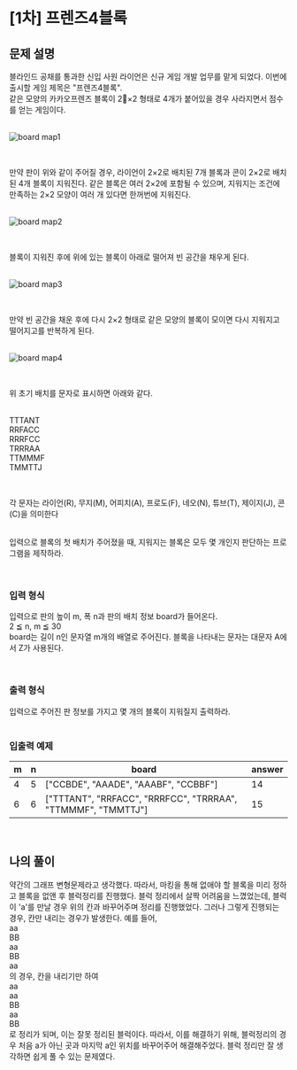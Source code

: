 # [1차] 프렌즈4블록

## 문제 설명
블라인드 공채를 통과한 신입 사원 라이언은 신규 게임 개발 업무를 맡게 되었다. 이번에 출시할 게임 제목은 "프렌즈4블록". <br>
같은 모양의 카카오프렌즈 블록이 2×2 형태로 4개가 붙어있을 경우 사라지면서 점수를 얻는 게임이다.<br><br>

![board map1](http://t1.kakaocdn.net/welcome2018/pang1.png)

<br>

만약 판이 위와 같이 주어질 경우, 라이언이 2×2로 배치된 7개 블록과 콘이 2×2로 배치된 4개 블록이 지워진다. 같은 블록은 여러 2×2에 포함될 수 있으며, 지워지는 조건에 만족하는 2×2 모양이 여러 개 있다면 한꺼번에 지워진다.<br><br>

![board map2](http://t1.kakaocdn.net/welcome2018/pang2.png)

<br>

블록이 지워진 후에 위에 있는 블록이 아래로 떨어져 빈 공간을 채우게 된다.<br><br>

![board map3](http://t1.kakaocdn.net/welcome2018/pang3.png)

<br>

만약 빈 공간을 채운 후에 다시 2×2 형태로 같은 모양의 블록이 모이면 다시 지워지고 떨어지고를 반복하게 된다.<br><br>

![board map4](http://t1.kakaocdn.net/welcome2018/pang4.png)

<br>

위 초기 배치를 문자로 표시하면 아래와 같다. <br><br>

TTTANT <br>
RRFACC <br>
RRRFCC <br>
TRRRAA <br>
TTMMMF <br>
TMMTTJ <br>

<br> 

각 문자는 라이언(R), 무지(M), 어피치(A), 프로도(F), 네오(N), 튜브(T), 제이지(J), 콘(C)을 의미한다 <br><br>

입력으로 블록의 첫 배치가 주어졌을 때, 지워지는 블록은 모두 몇 개인지 판단하는 프로그램을 제작하라. 

<br>

### 입력 형식
입력으로 판의 높이 m, 폭 n과 판의 배치 정보 board가 들어온다.<br>
2 ≦ n, m ≦ 30 <br>
board는 길이 n인 문자열 m개의 배열로 주어진다. 블록을 나타내는 문자는 대문자 A에서 Z가 사용된다. 

<br>

### 출력 형식
입력으로 주어진 판 정보를 가지고 몇 개의 블록이 지워질지 출력하라. <br><br>

### 입출력 예제
| m | n | board                                                        | answer |
|---|---|--------------------------------------------------------------|--------|
| 4 | 5 | ["CCBDE", "AAADE", "AAABF", "CCBBF"]                         | 14     |
| 6 | 6 | ["TTTANT", "RRFACC", "RRRFCC", "TRRRAA", "TTMMMF", "TMMTTJ"] | 15     |

<br>

## 나의 풀이
약간의 그래프 변형문제라고 생각했다. 따라서, 마킹을 통해 없애야 할 블록을 미리 정하고 블록을 없앤 후 블럭정리를 진행했다. 블럭 정리에서 살짝 어려움을 느꼈었는데, 블럭이 'a'를 만날 경우 위의 칸과 바꾸어주며 정리를 진행했었다. 그러나 그렇게 진행되는 경우, 칸만 내리는 경우가 발생한다. 예를 들어, <br>
aa<br>
BB<br>
aa<br>
BB<br>
aa<br>
의 경우, 칸을 내리기만 하여 <br>
aa<br>
aa<br>
BB<br>
aa<br>
BB<br>
로 정리가 되며, 이는 잘못 정리된 블럭이다. 따라서, 이를 해결하기 위해, 블럭정리의 경우 처음 a가 아닌 곳과 마지막 a인 위치를 바꾸어주어 해결해주었다. 블럭 정리만 잘 생각하면 쉽게 풀 수 있는 문제였다.